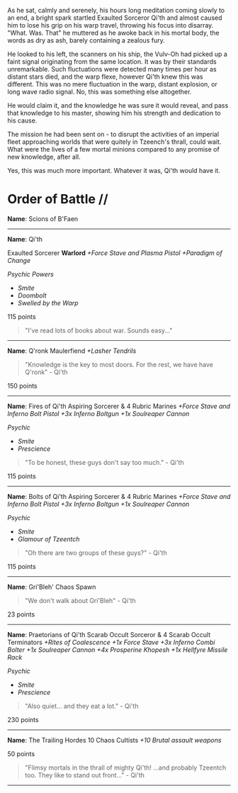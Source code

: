 As he sat, calmly and serenely, his hours long meditation coming slowly to an end, a bright spark startled Exaulted Sorceror Qi'th and almost caused him to lose his grip on his warp travel, throwing his focus into disarray. "What. Was. That" he muttered as he awoke back in his mortal body, the words as dry as ash, barely containing a zealous fury.

He looked to his left, the scanners on his ship, the Vulv-Oh had picked up a faint signal originating from the same location. It was by their standards unremarkable. Such fluctuations were detected many times per hour as distant stars died, and the warp flexe, however Qi'th knew this was different. This was no mere fluctuation in the warp, distant explosion, or long wave radio signal. No, this was something else altogether. 

He would claim it, and the knowledge he was sure it would reveal, and pass that knowledge to his master, showing him his strength and dedication to his cause.

The mission he had been sent on - to disrupt the activities of an imperial fleet approaching worlds that were quitely in Tzeench's thrall, could wait. What were the lives of a few mortal minions compared to any promise of new knowledge, after all.

Yes, this was much more important. Whatever it was, Qi'th would have it.

# Order of Battle // 

**Name**: Scions of B'Faen

---

**Name**: Qi'th

Exaulted Sorcerer
**Warlord**
*+Force Stave and Plasma Pistol
+Paradigm of  Change*

*Psychic Powers*
- *Smite*
- *Doombolt*
- *Swelled by the Warp*

115 points

> "I've read lots of books about war. Sounds easy..."

---

**Name**: Q'ronk
Maulerfiend
*+Lasher Tendrils*
> "Knowledge is the key to most doors. For the rest, we have have Q'ronk" - Qi'th

150 points

---

**Name**: Fires of Qi'th
Aspiring Sorcerer & 4 Rubric Marines
*+Force Stave and Inferno Bolt Pistol
+3x Inferno Boltgun
+1x Soulreaper Cannon*

*Psychic*
- *Smite*
- *Prescience*

> "To be honest, these guys don't say too much." - Qi'th

115 points

---

**Name**: Bolts of Qi'th
Aspiring Sorcerer & 4 Rubric Marines
*+Force Stave and Inferno Bolt Pistol
+3x Inferno Boltgun
+1x Soulreaper Cannon*

*Psychic*
- *Smite*
- *Glamour of Tzeentch*

> "Oh there are two groups of these guys?" - Qi'th

115 points

---

**Name**: Gri'Bleh'
Chaos Spawn

> "We don't walk about Gri'Bleh" - Qi'th

23 points

---

**Name**: Praetorians of Qi'th 
Scarab Occult Sorceror & 4 Scarab Occult Terminators
*+Rites of Coalescence
+1x Force Stave
+3x Inferno Combi Bolter
+1x Soulreaper Cannon
+4x Prosperine Khopesh
+1x Hellfyre Missile Rack*

*Psychic*
- *Smite*
- *Prescience*

> "Also quiet... and they eat a lot." - Qi'th

230 points

---

**Name**: The Trailing Hordes
10 Chaos Cultists
*+10 Brutal assault weapons*

50 points

> "Flimsy mortals in the thrall of mighty Qi'th! ...and probably Tzeentch too. They like to stand out front..." - Qi'th
---
